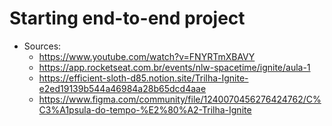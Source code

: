 # Starting end-to-end project

- Sources:
  - https://www.youtube.com/watch?v=FNYRTmXBAVY
  - https://app.rocketseat.com.br/events/nlw-spacetime/ignite/aula-1
  - https://efficient-sloth-d85.notion.site/Trilha-Ignite-e2ed19139b544a46984a28b65dcd4aae
  - https://www.figma.com/community/file/1240070456276424762/C%C3%A1psula-do-tempo-%E2%80%A2-Trilha-Ignite

</br>
